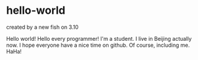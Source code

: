 # hello-world
created by a new fish on 3.10


Hello world! Hello every programmer! I'm a student. I live in Beijing actually now. 
I hope everyone have a nice time on github. Of course, including me. HaHa!
